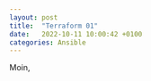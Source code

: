 ```yaml
---
layout: post
title:  "Terraform 01"
date:   2022-10-11 10:00:42 +0100
categories: Ansible
---
```


Moin,


